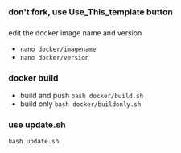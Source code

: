### don't fork, use __Use_This_template__ button

### 
edit the docker image name and version
- `nano docker/imagename`
- `nano docker/version`

### docker build
- build and push `bash docker/build.sh`
- build only `bash docker/buildonly.sh`


### use update.sh
`bash update.sh`